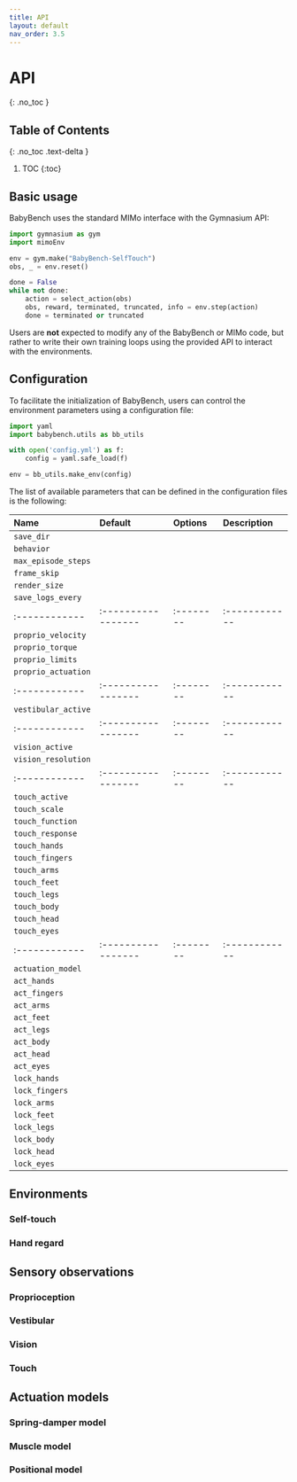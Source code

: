 ```yaml
---
title: API
layout: default
nav_order: 3.5
---
```


# API
{: .no_toc }

## Table of Contents
{: .no_toc .text-delta }

1. TOC
{:toc}

## Basic usage

BabyBench uses the standard MIMo interface with the Gymnasium API:

```python
import gymnasium as gym
import mimoEnv

env = gym.make("BabyBench-SelfTouch")
obs, _ = env.reset()

done = False
while not done:
    action = select_action(obs)
    obs, reward, terminated, truncated, info = env.step(action)
    done = terminated or truncated
```

Users are **not** expected to modify any of the BabyBench or MIMo code, but rather to write their own training loops using the provided API to interact with the environments. 

## Configuration

To facilitate the initialization of BabyBench, users can control the environment parameters using a configuration file:

```python
import yaml
import babybench.utils as bb_utils

with open('config.yml') as f:
    config = yaml.safe_load(f)

env = bb_utils.make_env(config)
```

The list of available parameters that can be defined in the configuration files is the following:

| Name        | Default          | Options | Description |
|:------------|:-----------------|:--------|:------------|
| `save_dir` | | | |
| `behavior` | | | |
| `max_episode_steps` | | | |
| `frame_skip` | | | |
| `render_size` | | | |
| `save_logs_every` | | | |
|:------------|:-----------------|:--------|:------------|
| `proprio_velocity` | | | |
| `proprio_torque` | | | |
| `proprio_limits` | | | |
| `proprio_actuation` | | | |
|:------------|:-----------------|:--------|:------------|
| `vestibular_active` | | | |
|:------------|:-----------------|:--------|:------------|
| `vision_active` | | | |
| `vision_resolution` | | | |
|:------------|:-----------------|:--------|:------------|
| `touch_active` | | | |
| `touch_scale` | | | |
| `touch_function` | | | |
| `touch_response` | | | |
| `touch_hands` | | | |
| `touch_fingers` | | | |
| `touch_arms` | | | |
| `touch_feet` | | | |
| `touch_legs` | | | |
| `touch_body` | | | |
| `touch_head` | | | |
| `touch_eyes` | | | |
|:------------|:-----------------|:--------|:------------|
| `actuation_model` | | | |
| `act_hands` | | | |
| `act_fingers` | | | |
| `act_arms` | | | |
| `act_feet` | | | |
| `act_legs` | | | |
| `act_body` | | | |
| `act_head` | | | |
| `act_eyes` | | | |
| `lock_hands` | | | |
| `lock_fingers` | | | |
| `lock_arms` | | | |
| `lock_feet` | | | |
| `lock_legs` | | | |
| `lock_body` | | | |
| `lock_head` | | | |
| `lock_eyes` | | | |

## Environments

### Self-touch

### Hand regard

## Sensory observations

### Proprioception

### Vestibular

### Vision

### Touch

## Actuation models

### Spring-damper model

### Muscle model

### Positional model